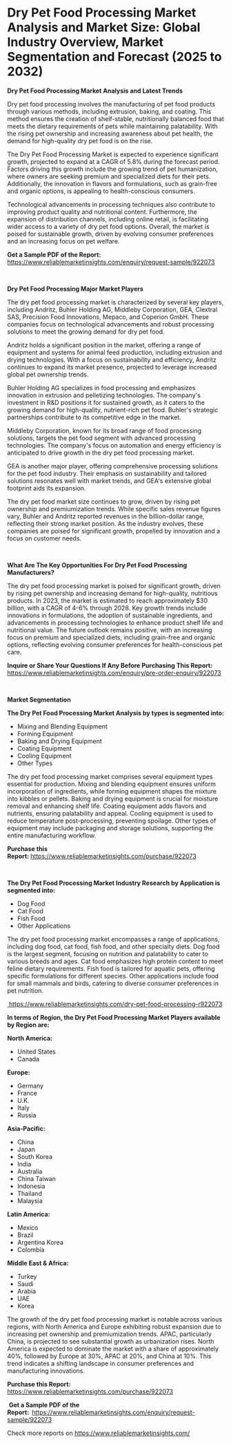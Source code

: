 <p><h1>Dry Pet Food Processing Market Analysis and Market Size: Global Industry Overview, Market Segmentation and Forecast (2025 to 2032)</h1></p><p><strong>Dry Pet Food Processing Market Analysis and Latest Trends</strong></p>
<p><p>Dry pet food processing involves the manufacturing of pet food products through various methods, including extrusion, baking, and coating. This method ensures the creation of shelf-stable, nutritionally balanced food that meets the dietary requirements of pets while maintaining palatability. With the rising pet ownership and increasing awareness about pet health, the demand for high-quality dry pet food is on the rise.</p><p>The Dry Pet Food Processing Market is expected to experience significant growth, projected to expand at a CAGR of 5.8% during the forecast period. Factors driving this growth include the growing trend of pet humanization, where owners are seeking premium and specialized diets for their pets. Additionally, the innovation in flavors and formulations, such as grain-free and organic options, is appealing to health-conscious consumers. </p><p>Technological advancements in processing techniques also contribute to improving product quality and nutritional content. Furthermore, the expansion of distribution channels, including online retail, is facilitating wider access to a variety of dry pet food options. Overall, the market is poised for sustainable growth, driven by evolving consumer preferences and an increasing focus on pet welfare.</p></p>
<p><strong>Get a Sample PDF of the Report:&nbsp;</strong> <a href="https://www.reliablemarketinsights.com/enquiry/request-sample/922073?utm_campaign=2888&utm_medium=2&utm_source=Github&utm_content=ia&utm_term=07032025&utm_id=dry-pet-food-processing">https://www.reliablemarketinsights.com/enquiry/request-sample/922073</a></p>
<p>&nbsp;</p>
<p><strong>Dry Pet Food Processing Major Market Players</strong></p>
<p><p>The dry pet food processing market is characterized by several key players, including Andritz, Buhler Holding AG, Middleby Corporation, GEA, Clextral SAS, Precision Food Innovations, Mepaco, and Coperion GmbH. These companies focus on technological advancements and robust processing solutions to meet the growing demand for dry pet food.</p><p>Andritz holds a significant position in the market, offering a range of equipment and systems for animal feed production, including extrusion and drying technologies. With a focus on sustainability and efficiency, Andritz continues to expand its market presence, projected to leverage increased global pet ownership trends.</p><p>Buhler Holding AG specializes in food processing and emphasizes innovation in extrusion and pelletizing technologies. The company's investment in R&D positions it for sustained growth, as it caters to the growing demand for high-quality, nutrient-rich pet food. Buhler's strategic partnerships contribute to its competitive edge in the market.</p><p>Middleby Corporation, known for its broad range of food processing solutions, targets the pet food segment with advanced processing technologies. The company's focus on automation and energy efficiency is anticipated to drive growth in the dry pet food processing market.</p><p>GEA is another major player, offering comprehensive processing solutions for the pet food industry. Their emphasis on sustainability and tailored solutions resonates well with market trends, and GEA's extensive global footprint aids its expansion.</p><p>The dry pet food market size continues to grow, driven by rising pet ownership and premiumization trends. While specific sales revenue figures vary, Buhler and Andritz reported revenues in the billion-dollar range, reflecting their strong market position. As the industry evolves, these companies are poised for significant growth, propelled by innovation and a focus on customer needs.</p></p>
<p>&nbsp;</p>
<p><strong>What Are The Key Opportunities For Dry Pet Food Processing Manufacturers?</strong></p>
<p><p>The dry pet food processing market is poised for significant growth, driven by rising pet ownership and increasing demand for high-quality, nutritious products. In 2023, the market is estimated to reach approximately $30 billion, with a CAGR of 4-6% through 2028. Key growth trends include innovations in formulations, the adoption of sustainable ingredients, and advancements in processing technologies to enhance product shelf life and nutritional value. The future outlook remains positive, with an increasing focus on premium and specialized diets, including grain-free and organic options, reflecting evolving consumer preferences for health-conscious pet care.</p></p>
<p><strong>Inquire or Share Your Questions If Any Before Purchasing This Report:</strong> <a href="https://www.reliablemarketinsights.com/enquiry/pre-order-enquiry/922073?utm_campaign=2888&utm_medium=2&utm_source=Github&utm_content=ia&utm_term=07032025&utm_id=dry-pet-food-processing">https://www.reliablemarketinsights.com/enquiry/pre-order-enquiry/922073</a></p>
<p>&nbsp;</p>
<p><strong>Market Segmentation</strong></p>
<p><strong>The Dry Pet Food Processing Market Analysis by types is segmented into:</strong></p>
<p><ul><li>Mixing and Blending Equipment</li><li>Forming Equipment</li><li>Baking and Drying Equipment</li><li>Coating Equipment</li><li>Cooling Equipment</li><li>Other Types</li></ul></p>
<p><p>The dry pet food processing market comprises several equipment types essential for production. Mixing and blending equipment ensures uniform incorporation of ingredients, while forming equipment shapes the mixture into kibbles or pellets. Baking and drying equipment is crucial for moisture removal and enhancing shelf life. Coating equipment adds flavors and nutrients, ensuring palatability and appeal. Cooling equipment is used to reduce temperature post-processing, preventing spoilage. Other types of equipment may include packaging and storage solutions, supporting the entire manufacturing workflow.</p></p>
<p><strong>Purchase this Report:&nbsp;</strong><a href="https://www.reliablemarketinsights.com/purchase/922073?utm_campaign=2888&utm_medium=2&utm_source=Github&utm_content=ia&utm_term=07032025&utm_id=dry-pet-food-processing">https://www.reliablemarketinsights.com/purchase/922073</a></p>
<p>&nbsp;</p>
<p><strong>The Dry Pet Food Processing Market Industry Research by Application is segmented into:</strong></p>
<p><ul><li>Dog Food</li><li>Cat Food</li><li>Fish Food</li><li>Other Applications</li></ul></p>
<p><p>The dry pet food processing market encompasses a range of applications, including dog food, cat food, fish food, and other specialty diets. Dog food is the largest segment, focusing on nutrition and palatability to cater to various breeds and ages. Cat food emphasizes high protein content to meet feline dietary requirements. Fish food is tailored for aquatic pets, offering specific formulations for different species. Other applications include food for small mammals and birds, catering to diverse consumer preferences in pet nutrition.</p></p>
<p><a href="https://www.reliablemarketinsights.com/dry-pet-food-processing-r922073?utm_campaign=2888&utm_medium=2&utm_source=Github&utm_content=ia&utm_term=07032025&utm_id=dry-pet-food-processing">&nbsp;https://www.reliablemarketinsights.com/dry-pet-food-processing-r922073</a></p>
<p><strong>In terms of Region, the Dry Pet Food Processing Market Players available by Region are:</strong></p>
<p>
    <p> <strong> North America: </strong>
        <ul>
            <li>United States</li>
            <li>Canada</li>
        </ul>
        </p> 
    <p> <strong> Europe: </strong>
        <ul>
            <li>Germany</li>
            <li>France</li>
            <li>U.K.</li>
            <li>Italy</li>
            <li>Russia</li>
        </ul>
        </p> 
    <p> <strong> Asia-Pacific: </strong>
        <ul>
            <li>China</li>
            <li>Japan</li>
            <li>South Korea</li>
            <li>India</li>
            <li>Australia</li>
            <li>China Taiwan</li>
            <li>Indonesia</li>
            <li>Thailand</li>
            <li>Malaysia</li>
        </ul>
        </p> 
    <p> <strong> Latin America: </strong>
        <ul>
            <li>Mexico</li>
            <li>Brazil</li>
            <li>Argentina Korea</li>
            <li>Colombia</li>
        </ul>
        </p> 
    <p> <strong> Middle East & Africa: </strong>
        <ul>
            <li>Turkey</li>
            <li>Saudi</li>
            <li>Arabia</li>
            <li>UAE</li>
            <li>Korea</li>
        </ul>
    </p>
    </p>
<p><p>The growth of the dry pet food processing market is notable across various regions, with North America and Europe exhibiting robust expansion due to increasing pet ownership and premiumization trends. APAC, particularly China, is projected to see substantial growth as urbanization rises. North America is expected to dominate the market with a share of approximately 40%, followed by Europe at 30%, APAC at 20%, and China at 10%. This trend indicates a shifting landscape in consumer preferences and manufacturing innovations.</p></p>
<p><strong>Purchase this Report: </strong><a href="https://www.reliablemarketinsights.com/purchase/922073?utm_campaign=2888&utm_medium=2&utm_source=Github&utm_content=ia&utm_term=07032025&utm_id=dry-pet-food-processing">https://www.reliablemarketinsights.com/purchase/922073</a></p>
<p>&nbsp;<strong>Get a Sample PDF of the Report:&nbsp;&nbsp;</strong><a href="https://www.reliablemarketinsights.com/enquiry/request-sample/922073?utm_campaign=2888&utm_medium=2&utm_source=Github&utm_content=ia&utm_term=07032025&utm_id=dry-pet-food-processing">https://www.reliablemarketinsights.com/enquiry/request-sample/922073</a></p>
<p><strong></strong></p>
<p>Check more reports on <a href="https://www.reliablemarketinsights.com/?utm_campaign=2888&utm_medium=2&utm_source=Github&utm_content=ia&utm_term=07032025&utm_id=dry-pet-food-processing">https://www.reliablemarketinsights.com/</a></p>